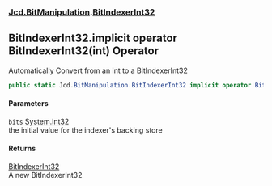 ### [Jcd.BitManipulation](Jcd_BitManipulation.md 'Jcd.BitManipulation').[BitIndexerInt32](Jcd_BitManipulation_BitIndexerInt32.md 'Jcd.BitManipulation.BitIndexerInt32')
## BitIndexerInt32.implicit operator BitIndexerInt32(int) Operator
Automatically Convert from an int to a BitIndexerInt32  
```csharp
public static Jcd.BitManipulation.BitIndexerInt32 implicit operator BitIndexerInt32(int bits);
```
#### Parameters
<a name='Jcd_BitManipulation_BitIndexerInt32_op_ImplicitJcd_BitManipulation_BitIndexerInt32(int)_bits'></a>
`bits` [System.Int32](https://docs.microsoft.com/en-us/dotnet/api/System.Int32 'System.Int32')  
the initial value for the indexer's backing store
  
#### Returns
[BitIndexerInt32](Jcd_BitManipulation_BitIndexerInt32.md 'Jcd.BitManipulation.BitIndexerInt32')  
A new BitIndexerInt32
